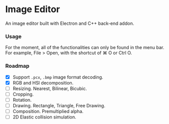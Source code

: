 # Image Editor
An image editor built with Electron and C++ back-end addon.

### Usage
For the moment, all of the functionalities can only be found in the menu bar. For example, File > Open, with the shortcut of ⌘ O or Ctrl O.

### Roadmap

- [x] Support `.pcx`, `.bmp` image format decoding.
- [x] RGB and HSI decomposition.
- [ ] Resizing. Nearest, Bilinear, Bicubic.
- [ ] Cropping.
- [ ] Rotation.
- [ ] Drawing. Rectangle, Triangle, Free Drawing.
- [ ] Composition. Premultiplied alpha.
- [ ] 2D Elastic collision simulation.
